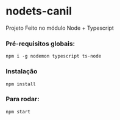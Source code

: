 # nodets-canil
Projeto Feito no módulo Node + Typescript

### Pré-requisitos globais:
`npm i -g nodemon typescript ts-node`

### Instalação
`npm install`

### Para rodar: 
`npm start`